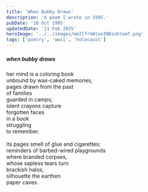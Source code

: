 ```yaml
---
title: 'When Bubby Draws'
description: 'A poem I wrote in 1995.'
pubDate: '10 Oct 1995'
updatedDate: '11 Feb 2025'
heroImage: '../../images/mmIlfrkWlonINDzohtomT.png'
tags: ['poetry', 'wwii', 'holocaust']
---
```


##### when bubby draws

her mind is a coloring book<br/>
unbound by wax-caked memories,<br/>
pages drawn from the past<br/>
of families<br/>
guarded in camps;<br/>
silent crayons capture<br/>
forgotten faces<br/>
in a book<br/>
struggling<br/>
to remember.
<br/>
<br/>
its pages smell of glue and cigarettes;<br/>
reminders of barbed-wired playgrounds<br/>
where branded corpses,<br/>
whose sapless tears turn<br/>
brackish halos,<br/>
silhouette the earthen<br/>
paper caves.
